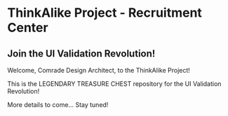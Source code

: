# ThinkAlike Project - Recruitment Center

## Join the UI Validation Revolution!

Welcome, Comrade Design Architect, to the ThinkAlike Project!

This is the LEGENDARY TREASURE CHEST repository for the UI Validation Revolution!

More details to come...  Stay tuned!
